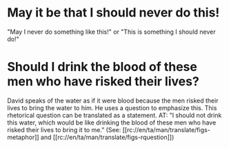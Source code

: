 # May it be that I should never do this!

"May I never do something like this!" or "This is something I should never do!"

# Should I drink the blood of these men who have risked their lives?

David speaks of the water as if it were blood because the men risked their lives to bring the water to him. He uses a question to emphasize this. This rhetorical question can be translated as a statement. AT: "I should not drink this water, which would be like drinking the blood of these men who have risked their lives to bring it to me." (See: [[rc://en/ta/man/translate/figs-metaphor]] and [[rc://en/ta/man/translate/figs-rquestion]])

